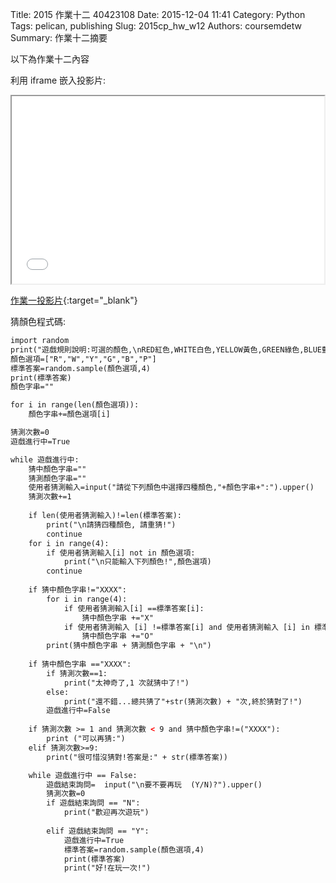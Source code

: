 Title: 2015 作業十二 40423108
Date: 2015-12-04 11:41
Category: Python
Tags: pelican, publishing
Slug: 2015cp_hw_w12
Authors: coursemdetw
Summary: 作業十二摘要

以下為作業十二內容

利用 iframe 嵌入投影片:

<iframe src="w12.html" width="500" height="300"></iframe>

[作業一投影片](w12.html){:target="_blank"}


猜顏色程式碼:
~~~html
import random
print("遊戲規則說明:可選的顏色,\nRED紅色,WHITE白色,YELLOW黃色,GREEN綠色,BLUE藍色,PURPLE紫色,\nRWYGBP\nX代表位置與顏色都對,O但表顏色對位置不對")
顏色選項=["R","W","Y","G","B","P"]
標準答案=random.sample(顏色選項,4)
print(標準答案)
顏色字串=""

for i in range(len(顏色選項)):
    顏色字串+=顏色選項[i]

猜測次數=0
遊戲進行中=True

while 遊戲進行中:
    猜中顏色字串=""
    猜測顏色字串=""
    使用者猜測輸入=input("請從下列顏色中選擇四種顏色,"+顏色字串+":").upper()
    猜測次數+=1
     
    if len(使用者猜測輸入)!=len(標準答案):
        print("\n請猜四種顏色, 請重猜!")
        continue
    for i in range(4):
        if 使用者猜測輸入[i] not in 顏色選項:
            print("\n只能輸入下列顏色!",顏色選項)
        continue
         
    if 猜中顏色字串!="XXXX":
        for i in range(4):
            if 使用者猜測輸入[i] ==標準答案[i]:
                猜中顏色字串 +="X"
            if 使用者猜測輸入 [i] !=標準答案[i] and 使用者猜測輸入 [i] in 標準答案:
                猜中顏色字串 +="O"
        print(猜中顏色字串 + 猜測顏色字串 + "\n")
     
    if 猜中顏色字串 =="XXXX":
        if 猜測次數==1:
            print("太神奇了,1 次就猜中了!")
        else:
            print("還不錯...總共猜了"+str(猜測次數) + "次,終於猜對了!")
        遊戲進行中=False
     
    if 猜測次數 >= 1 and 猜測次數 < 9 and 猜中顏色字串!=("XXXX"):
        print ("可以再猜:")
    elif 猜測次數>=9:
        print("很可惜沒猜對!答案是:" + str(標準答案))

    while 遊戲進行中 == False:
        遊戲結束詢問=  input("\n要不要再玩  (Y/N)?").upper()
        猜測次數=0
        if 遊戲結束詢問 == "N":
            print("歡迎再次遊玩")
            
        elif 遊戲結束詢問 == "Y":
            遊戲進行中=True
            標準答案=random.sample(顏色選項,4)
            print(標準答案)
            print("好!在玩一次!")
~~~